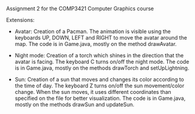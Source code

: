 Assignment 2 for the COMP3421 Computer Graphics course

Extensions:

- Avatar: Creation of a Pacman. The animation is visible using the keyboards UP, DOWN, LEFT and RIGHT to move the avatar around the map.
          The code is in Game.java, mostly on the method drawAvatar. 

- Night mode: Creation of a torch which shines in the direction that the avatar is facing. The keyboard C turns on/off the night mode.
              The code is in Game.java, mostly on the methods drawTorch and setUpLightning.

- Sun: Creation of a sun that moves and changes its color according to the time of day. The keyboard Z turns on/off the sun movement/color change.
       When the sun moves, it uses different coordinates than specified on the file for better visualization.
       The code is in Game.java, mostly on the methods drawSun and updateSun.